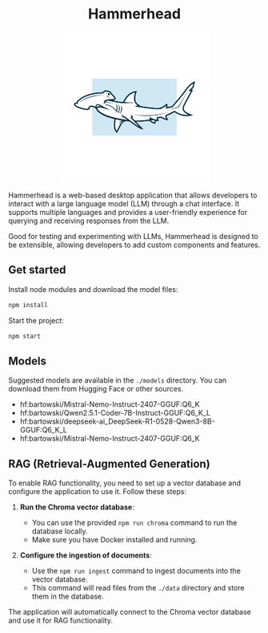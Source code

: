 <h1 align="center">Hammerhead</h1>

<p align="center">
  <img src="./public/logo.webp" alt="Hammerhead" width="300" />
</p>

Hammerhead is a web-based desktop application that allows developers to interact with a large language model (LLM) through a chat interface.
It supports multiple languages and provides a user-friendly experience for querying and receiving responses from the LLM.

Good for testing and experimenting with LLMs, Hammerhead is designed to be extensible, allowing developers to add custom components and features.

## Get started

Install node modules and download the model files:

```bash
npm install
```

Start the project:

```bash
npm start
```

## Models

Suggested models are available in the `./models` directory. You can download them from Hugging Face or other sources.

- hf:bartowski/Mistral-Nemo-Instruct-2407-GGUF:Q6_K
- hf:bartowski/Qwen2.5.1-Coder-7B-Instruct-GGUF:Q6_K_L
- hf:bartowski/deepseek-ai_DeepSeek-R1-0528-Qwen3-8B-GGUF:Q6_K_L
- hf:bartowski/Mistral-Nemo-Instruct-2407-GGUF:Q6_K

## RAG (Retrieval-Augmented Generation)

To enable RAG functionality, you need to set up a vector database and configure the application to use it. Follow these steps:

1. **Run the Chroma vector database**:
   - You can use the provided `npm run chroma` command to run the database locally.
   - Make sure you have Docker installed and running.

2. **Configure the ingestion of documents**:
   - Use the `npm run ingest` command to ingest documents into the vector database.
   - This command will read files from the `./data` directory and store them in the database.

The application will automatically connect to the Chroma vector database and use it for RAG functionality.